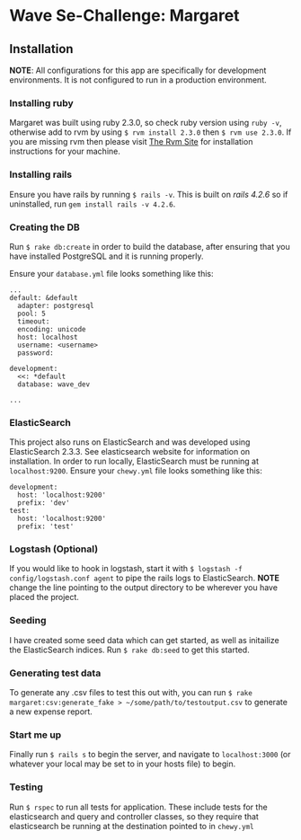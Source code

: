 # Wave Se-Challenge: Margaret

## Installation

**NOTE**: All configurations for this app are specifically for development environments. It is not configured to run in a production environment.

### Installing ruby

Margaret was built using ruby 2.3.0, so check ruby version using `ruby -v`, otherwise add to rvm by using `$ rvm install 2.3.0` then `$ rvm use 2.3.0`. If you are missing rvm then please visit [The Rvm Site](https://rvm.io/rvm/install) for installation instructions for your machine.

### Installing rails

Ensure you have rails by running `$ rails -v`. This is built on _rails 4.2.6_ so if uninstalled, run `gem install rails -v 4.2.6`.

### Creating the DB

Run `$ rake db:create` in order to build the database, after ensuring that you have installed PostgreSQL and it is running properly. 

Ensure your `database.yml` file looks something like this:

```
...
default: &default
  adapter: postgresql
  pool: 5
  timeout: 
  encoding: unicode
  host: localhost
  username: <username>
  password: 

development:
  <<: *default
  database: wave_dev

...
```

### ElasticSearch

This project also runs on ElasticSearch and was developed using ElasticSearch 2.3.3. See elasticsearch website for information on installation. In order to run locally, ElasticSearch must be running at `localhost:9200`. Ensure your `chewy.yml` file looks something like this:

```
development:
  host: 'localhost:9200'
  prefix: 'dev'
test:
  host: 'localhost:9200'
  prefix: 'test'
```

### Logstash (Optional)

If you would like to hook in logstash, start it with `$ logstash -f config/logstash.conf agent` to pipe the rails logs to ElasticSearch. **NOTE** change the line pointing to the output directory to be wherever you have placed the project.

### Seeding

I have created some seed data which can get started, as well as initailize the ElasticSearch indices. Run `$ rake db:seed` to get this started.

### Generating test data

To generate any .csv files to test this out with, you can run `$ rake margaret:csv:generate_fake > ~/some/path/to/testoutput.csv` to generate a new expense report.

### Start me up

Finally run `$ rails s` to begin the server, and navigate to `localhost:3000` (or whatever your local may be set to in your hosts file) to begin.

### Testing

Run `$ rspec` to run all tests for application. These include tests for the elasticsearch and query and controller classes, so they require that elasticsearch be running at the destination pointed to in `chewy.yml`